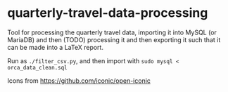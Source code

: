 # quarterly-travel-data-processing
Tool for processing the quarterly travel data, importing it into MySQL (or MariaDB) and then (TODO) processing it and then exporting it such that it can be made into a LaTeX report.

Run as `./filter_csv.py`, and then import with `sudo mysql < orca_data_clean.sql`

Icons from https://github.com/iconic/open-iconic
